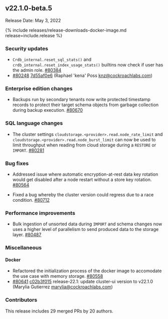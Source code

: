 ## v22.1.0-beta.5

Release Date: May 3, 2022

{% include releases/release-downloads-docker-image.md release=include.release %}

<h3 id="v22-1-0-beta-5-security-updates">Security updates</h3>

- `Crdb_internal.reset_sql_stats()` and `crdb_internal.reset_index_usage_stats()` builtins now check if user has the admin role. [#80384][#80384]
- [#80248][#80248] [7d55af0e6][7d55af0e6]  (Raphael 'kena' Poss <knz@cockroachlabs.com>)

<h3 id="v22-1-0-beta-5-enterprise-edition-changes">Enterprise edition changes</h3>

- Backups run by secondary tenants now write protected timestamp records to protect their target schema objects from garbage collection during backup execution. [#80670][#80670]

<h3 id="v22-1-0-beta-5-sql-language-changes">SQL language changes</h3>

- The cluster settings `cloudstorage.<provider>.read.node_rate_limit` and `cloudstorage.<provider>.read.node_burst_limit` can now be used to limit throughput when reading from cloud storage during a `RESTORE` or `IMPORT`. [#80281][#80281]

<h3 id="v22-1-0-beta-5-bug-fixes">Bug fixes</h3>

- Addressed issue where automatic encryption-at-rest data key rotation would get disabled after a node restart without a store key rotation. [#80564][#80564]

- Fixed a bug whereby the cluster version could regress due to a race condition. [#80712][#80712]

<h3 id="v22-1-0-beta-5-performance-improvements">Performance improvements</h3>

- Bulk ingestion of unsorted data during `IMPORT` and schema changes now uses a higher level of parallelism to send produced data to the storage layer. [#80487][#80487]

<h3 id="v22-1-0-beta-5-miscellaneous">Miscellaneous</h3>

<h4 id="v22-1-0-beta-5-docker">Docker</h4>

- Refactored the initialization process of the docker image to accomodate the use case with memory storage. [#80558][#80558]
- [#80641][#80641] [c02b3f015][c02b3f015] release-22.1: update cluster-ui version to v22.1.0 (Marylia Gutierrez <marylia@cockroachlabs.com>)

<h3 id="v22-1-0-beta-5-contributors">Contributors</h3>

This release includes 29 merged PRs by 20 authors.

[#80248]: https://github.com/cockroachdb/cockroach/pull/80248
[#80281]: https://github.com/cockroachdb/cockroach/pull/80281
[#80384]: https://github.com/cockroachdb/cockroach/pull/80384
[#80487]: https://github.com/cockroachdb/cockroach/pull/80487
[#80558]: https://github.com/cockroachdb/cockroach/pull/80558
[#80564]: https://github.com/cockroachdb/cockroach/pull/80564
[#80641]: https://github.com/cockroachdb/cockroach/pull/80641
[#80670]: https://github.com/cockroachdb/cockroach/pull/80670
[#80712]: https://github.com/cockroachdb/cockroach/pull/80712
[7d55af0e6]: https://github.com/cockroachdb/cockroach/commit/7d55af0e6
[c02b3f015]: https://github.com/cockroachdb/cockroach/commit/c02b3f015
